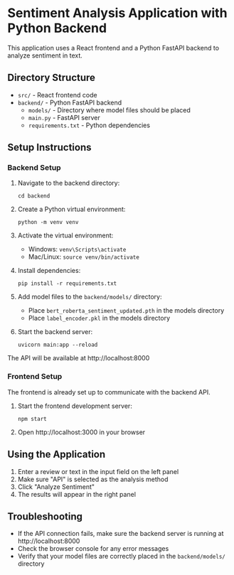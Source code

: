 
# Sentiment Analysis Application with Python Backend

This application uses a React frontend and a Python FastAPI backend to analyze sentiment in text.

## Directory Structure

- `src/` - React frontend code
- `backend/` - Python FastAPI backend
  - `models/` - Directory where model files should be placed
  - `main.py` - FastAPI server
  - `requirements.txt` - Python dependencies

## Setup Instructions

### Backend Setup

1. Navigate to the backend directory:
   ```
   cd backend
   ```

2. Create a Python virtual environment:
   ```
   python -m venv venv
   ```

3. Activate the virtual environment:
   - Windows: `venv\Scripts\activate`
   - Mac/Linux: `source venv/bin/activate`

4. Install dependencies:
   ```
   pip install -r requirements.txt
   ```

5. Add model files to the `backend/models/` directory:
   - Place `bert_roberta_sentiment_updated.pth` in the models directory
   - Place `label_encoder.pkl` in the models directory

6. Start the backend server:
   ```
   uvicorn main:app --reload
   ```

The API will be available at http://localhost:8000

### Frontend Setup

The frontend is already set up to communicate with the backend API.

1. Start the frontend development server:
   ```
   npm start
   ```

2. Open http://localhost:3000 in your browser

## Using the Application

1. Enter a review or text in the input field on the left panel
2. Make sure "API" is selected as the analysis method
3. Click "Analyze Sentiment"
4. The results will appear in the right panel

## Troubleshooting

- If the API connection fails, make sure the backend server is running at http://localhost:8000
- Check the browser console for any error messages
- Verify that your model files are correctly placed in the `backend/models/` directory
